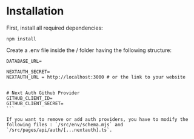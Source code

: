 # Installation

First, install all required dependencies:
```
npm install
````
Create a .env file inside the / folder having the following structure:
````
DATABASE_URL=

NEXTAUTH_SECRET=
NEXTAUTH_URL = http://localhost:3000 # or the link to your website


# Next Auth Github Provider
GITHUB_CLIENT_ID=
GITHUB_CLIENT_SECRET=
```

If you want to remove or add auth providers, you have to modify the following files : `/src/env/schema.mjs` and `/src/pages/api/auth/[...nextauth].ts`.
